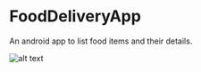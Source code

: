 # FoodDeliveryApp
An android app to list food items and their details.

![alt text](https://cloud.githubusercontent.com/assets/4771159/14294391/7b7b1ece-fb8e-11e5-8b53-22bee4ebcd98.gif "App main Activity")
